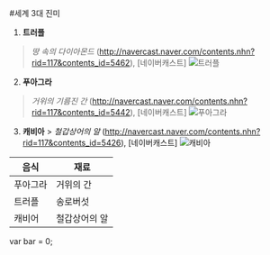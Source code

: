  #세계 3대 진미 
1. **트러플** 
> *땅 속의 다이아몬드* (http://navercast.naver.com/contents.nhn?rid=117&contents_id=5462), [네이버캐스트] ![트러플](http://ifh.cc/g/DNhr.jpg) 

2. **푸아그라** 
> *거위의 기름진 간* (http://navercast.naver.com/contents.nhn?rid=117&contents_id=5442), [네이버캐스트] ![푸아그라](http://ifh.cc/g/STOv.jpg) 

3. **캐비아** > *철갑상어의 알* (http://navercast.naver.com/contents.nhn?rid=117&contents_id=5426), [네이버캐스트] ![캐비아](http://ifh.cc/g/HV2W.jpg)


 음식 | 재료 
------|------ 
푸아그라 | 거위의 간 
트러플 | 송로버섯 
캐비어 | 철갑상어의 알


 var bar = 0;
